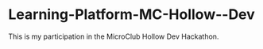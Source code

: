 # Learning-Platform-MC-Hollow--Dev
This is my participation in the MicroClub Hollow Dev Hackathon. 
